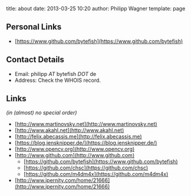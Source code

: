 title: about
date: 2013-03-25 10:20
author: Philipp Wagner
template: page

## Personal Links ##

* [https://www.github.com/bytefish](https://www.github.com/bytefish)

## Contact Details ##

* Email: philipp *AT* bytefish *DOT* de
* Address: Check the WHOIS record.

## Links ##

*(in (almost) no special order)*

* [http://www.martinovsky.net](http://www.martinovsky.net)
* [http://www.akahl.net](http://www.akahl.net)
* [http://felix.abecassis.me](http://felix.abecassis.me)
* [https://blog.jensknipper.de/](https://blog.jensknipper.de/)
* [http://www.opencv.org](http://www.opencv.org)
* [http://www.github.com](http://www.github.com)
    * [https://github.com/bytefish](https://www.github.com/bytefish)
    * [https://github.com/chsc](https://github.com/chsc)
    * [https://github.com/m4dm4x](https://github.com/m4dm4x)
* [http://www.ipernity.com/home/21666](http://www.ipernity.com/home/21666)